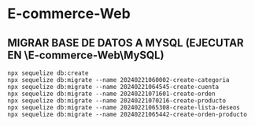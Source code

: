 # E-commerce-Web

## MIGRAR BASE DE DATOS A MYSQL (EJECUTAR EN \E-commerce-Web\MySQL)
```
npx sequelize db:create
npx sequelize db:migrate --name 20240221060002-create-categoria
npx sequelize db:migrate --name 20240221064545-create-cuenta
npx sequelize db:migrate --name 20240221071601-create-orden
npx sequelize db:migrate --name 20240221070216-create-producto
npx sequelize db:migrate --name 20240221065308-create-lista-deseos
npx sequelize db:migrate --name 20240221065442-create-orden-producto
```

